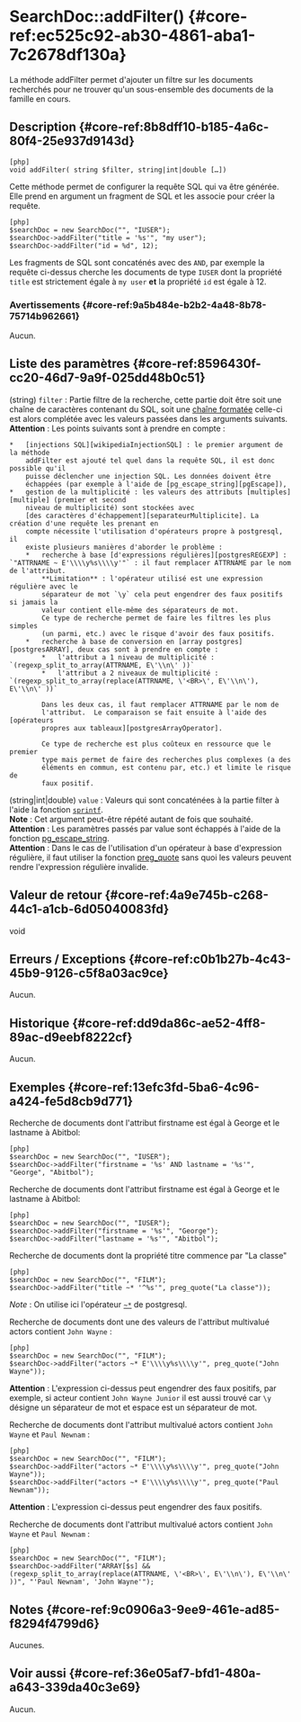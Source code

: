 # SearchDoc::addFilter() {#core-ref:ec525c92-ab30-4861-aba1-7c2678df130a}

<div class="short-description">
La méthode addFilter permet d'ajouter un filtre sur les documents recherchés pour
ne trouver qu'un sous-ensemble des documents de la famille en cours.
</div>

## Description {#core-ref:8b8dff10-b185-4a6c-80f4-25e937d9143d}

    [php]
    void addFilter( string $filter, string|int|double […])

Cette méthode permet de configurer la requête SQL qui va être générée. Elle
prend en argument un fragment de SQL et les associe pour créer la requête.

    [php]
    $searchDoc = new SearchDoc("", "IUSER");
    $searchDoc->addFilter("title = '%s'", "my user");
    $searchDoc->addFilter("id = %d", 12);

Les fragments de SQL sont concaténés avec des `AND`, par exemple la requête 
ci-dessus cherche les documents de type `IUSER` dont la propriété `title` est 
strictement égale à `my user` **et** la propriété `id` est égale à 12.

### Avertissements {#core-ref:9a5b484e-b2b2-4a48-8b78-75714b962661}

Aucun.

## Liste des paramètres {#core-ref:8596430f-cc20-46d7-9a9f-025dd48b0c51}

(string) `filter`
:   Partie filtre de la recherche, cette partie doit être soit une chaîne de 
    caractères contenant du SQL, soit une [chaîne formatée][phpSprintf] celle-ci
    est alors complétée avec les valeurs passées dans les arguments suivants.
    **Attention** : Les points suivants sont à prendre en compte :
    
    *   [injections SQL][wikipediaInjectionSQL] : le premier argument de la méthode
        addFilter est ajouté tel quel dans la requête SQL, il est donc possible qu'il 
        puisse déclencher une injection SQL. Les données doivent être 
        échappées (par exemple à l'aide de [pg_escape_string][pgEscape]),
    *   gestion de la multiplicité : les valeurs des attributs [multiples][multiple] (premier et second 
        niveau de multiplicité) sont stockées avec 
        [des caractères d'échappement][separateurMultiplicite]. La création d'une requête les prenant en
        compte nécessite l'utilisation d'opérateurs propre à postgresql, il
        existe plusieurs manières d'aborder le problème :
        *   recherche à base [d'expressions régulières][postgresREGEXP] : `"ATTRNAME ~ E'\\\\y%s\\\\y'"` : il faut remplacer ATTRNAME par le nom de l'attribut.  
            **Limitation** : l'opérateur utilisé est une expression régulière avec le 
            séparateur de mot `\y` cela peut engendrer des faux positifs si jamais la 
            valeur contient elle-même des séparateurs de mot.  
            Ce type de recherche permet de faire les filtres les plus simples 
            (un parmi, etc.) avec le risque d'avoir des faux positifs.
        *   recherche à base de conversion en [array postgres][postgresARRAY], deux cas sont à prendre en compte :
            *   l'attribut a 1 niveau de multiplicité : `(regexp_split_to_array(ATTRNAME, E\'\\n\' ))`
            *   l'attribut a 2 niveaux de multiplicité : `(regexp_split_to_array(replace(ATTRNAME, \'<BR>\', E\'\\n\'), E\'\\n\' ))` 
            
            Dans les deux cas, il faut remplacer ATTRNAME par le nom de
            l'attribut.  Le comparaison se fait ensuite à l'aide des [opérateurs
            propres aux tableaux][postgresArrayOperator].
            
            Ce type de recherche est plus coûteux en ressource que le premier
            type mais permet de faire des recherches plus complexes (a des
            éléments en commun, est contenu par, etc.) et limite le risque de
            faux positif.

(string|int|double) `value`
:   Valeurs qui sont concaténées à la partie filter à l'aide la fonction 
    [`sprintf`][phpSprintf].  
    **Note** : Cet argument peut-être répété autant de fois
    que souhaité.  
    **Attention** : Les paramètres passés par value sont échappés à l'aide de la
    fonction [pg_escape_string][pgEscape].  
    **Attention** : Dans le cas de l'utilisation d'un opérateur à base d'expression
    régulière, il faut utiliser la fonction [preg_quote][preg_quote] sans quoi 
    les valeurs peuvent rendre l'expression régulière invalide.

## Valeur de retour {#core-ref:4a9e745b-c268-44c1-a1cb-6d05040083fd}

void

## Erreurs / Exceptions {#core-ref:c0b1b27b-4c43-45b9-9126-c5f8a03ac9ce}

Aucun.

## Historique {#core-ref:dd9da86c-ae52-4ff8-89ac-d9eebf8222cf}

Aucun.

## Exemples {#core-ref:13efc3fd-5ba6-4c96-a424-fe5d8cb9d771}

Recherche de documents dont l'attribut firstname est égal à George et le
lastname à Abitbol:

    [php]
    $searchDoc = new SearchDoc("", "IUSER");
    $searchDoc->addFilter("firstname = '%s' AND lastname = '%s'", "George", "Abitbol");

Recherche de documents dont l'attribut firstname est égal à George et le
lastname à Abitbol:

    [php]
    $searchDoc = new SearchDoc("", "IUSER");
    $searchDoc->addFilter("firstname = '%s'", "George");
    $searchDoc->addFilter("lastname = '%s'", "Abitbol");

Recherche de documents dont la propriété titre commence par "La classe"

    [php]
    $searchDoc = new SearchDoc("", "FILM");
    $searchDoc->addFilter("title ~* '^%s'", preg_quote("La classe"));

*Note* : On utilise ici l'opérateur [`~*`][postgresREGEXP] de postgresql.

Recherche de documents dont une des valeurs de l'attribut multivalué actors
contient `John Wayne` :

    [php]
    $searchDoc = new SearchDoc("", "FILM");
    $searchDoc->addFilter("actors ~* E'\\\\y%s\\\\y'", preg_quote("John Wayne"));

**Attention** : L'expression ci-dessus peut engendrer des faux positifs, par
exemple, si acteur contient `John Wayne Junior` il est aussi trouvé car `\y`
désigne un séparateur de mot et espace est un séparateur de mot.

Recherche de documents dont l'attribut multivalué actors contient `John Wayne`
et `Paul Newnam` :

    [php]
    $searchDoc = new SearchDoc("", "FILM");
    $searchDoc->addFilter("actors ~* E'\\\\y%s\\\\y'", preg_quote("John Wayne"));
    $searchDoc->addFilter("actors ~* E'\\\\y%s\\\\y'", preg_quote("Paul Newnam"));

**Attention** : L'expression ci-dessus peut engendrer des faux positifs.

Recherche de documents dont l'attribut multivalué actors contient `John Wayne`
et `Paul Newnam` :

    [php]
    $searchDoc = new SearchDoc("", "FILM");
    $searchDoc->addFilter("ARRAY[$s] && (regexp_split_to_array(replace(ATTRNAME, \'<BR>\', E\'\\n\'), E\'\\n\' ))", "'Paul Newnam', 'John Wayne'");


## Notes {#core-ref:9c0906a3-9ee9-461e-ad85-f8294f4799d6}

Aucunes.

## Voir aussi {#core-ref:36e05af7-bfd1-480a-a643-339da40c3e69}

Aucun.


[wikipediaInjectionSQL]:    https://fr.wikipedia.org/wiki/Injection_SQL "Injection SQL"
[pgEscape]:                 http://us1.php.net/manual/en/function.pg-escape-string.php "pg_escape_string"
[multiple]:                 #core-ref:324c7c7e-bd80-4c19-ad24-daf0f39caa61
[separateurMultiplicite]:   #core-ref:1b8cd020-a2ed-4997-aefe-a4fcbb3564f1
[postgresREGEXP]:           http://www.postgresql.org/docs/9.1/static/functions-matching.html#FUNCTIONS-POSIX-REGEXP "Postgres : POSIX Regular Expressions"
[postgresARRAY]:            http://www.postgresql.org/docs/9.1/static/functions-array.html "Postgres : Array"
[phpSprintf]:               http://us3.php.net/manual/en/function.sprintf.php "PHP : sprintf"
[postgresArrayOperator]:    http://www.postgresql.org/docs/9.1/static/functions-comparisons.html "Postgres : Array operators"
[preg_quote]:               http://us2.php.net/preg_quote "PHP : preg_quote"